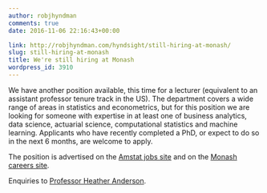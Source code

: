 ```yaml
---
author: robjhyndman
comments: true
date: 2016-11-06 22:16:43+00:00

link: http://robjhyndman.com/hyndsight/still-hiring-at-monash/
slug: still-hiring-at-monash
title: We're still hiring at Monash
wordpress_id: 3910
---
```


We have another position available, this time for a lecturer (equivalent to an assistant professor tenure track in the US). The department covers a wide range of areas in statistics and econometrics, but for this position we are looking for someone with expertise in at least one of business analytics, data science, actuarial science, computational statistics and machine learning. Applicants who have recently completed a PhD, or expect to do so in the next 6 months, are welcome to apply.

The position is advertised on the [Amstat jobs site](http://jobs.amstat.org/jobs/8524965/lecturer-level-b-equivalent-to-assistant-professor-tenure-track) and on the [Monash careers site](http://careersmanager.pageuppeople.com/513/cw/en/job/553982/lecturer-econometrics-and-business-statistics).

Enquiries to [Professor Heather Anderson](http://www.monash.edu.au/research/people/profiles/profile.html?sid=35634&pid=5205&sa=U).
